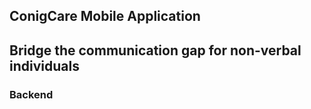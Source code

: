 ## ConigCare Mobile Application
## Bridge the communication gap for non-verbal individuals

### Backend




